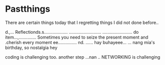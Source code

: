 # Pastthings

There are certain things today that I regretting things I did not done before..

d.,...
Reflectionds.s...................
..........................
........................
do item...,..............
Sometimes you need to seize the present moment and .cherish every moment ee...............
nd.
......
hay buhayeee...
...
nang mia's birthday, so nostalgia
hey

coding is challenging too.
another step ...nan
..
NETWORKING is challenging 
